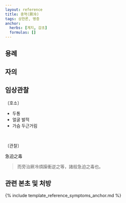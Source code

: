 ```yaml
---
layout: reference
title: 충역(厥冷)
tags: 상한론, 병증
anchor:
  herbs: [계지, 감초]
  formulas: []
---
```



## 용례



## 자의



## 임상관찰

〔호소〕
* 두통
* 얼굴 발적
* 가슴 두근거림

<br>

〔관찰〕

急迫之毒

> 而旁治厥冷煩躁衝逆之等，諸般急迫之毒也。

## 관련 본초 및 처방


{% include template_reference_symptoms_anchor.md %}
